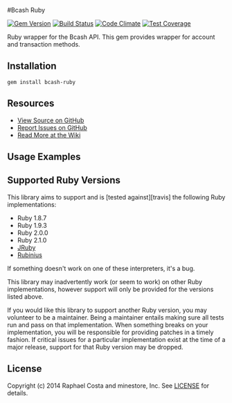 #Bcash Ruby

[![Gem
Version](http://img.shields.io/gem/v/bcash-ruby.svg)](https://rubygems.org/gems/bcash-ruby)
[![Build Status](https://travis-ci.org/minestore/bcash-ruby.svg?branch=master)](https://travis-ci.org/minestore/bcash-ruby)
[![Code Climate](https://codeclimate.com/github/minestore/bcash-ruby/badges/gpa.svg)](https://codeclimate.com/github/minestore/bcash-ruby)
[![Test Coverage](https://codeclimate.com/github/minestore/bcash-ruby/badges/coverage.svg)](https://codeclimate.com/github/minestore/bcash-ruby)

Ruby wrapper for the Bcash API. This gem provides wrapper for account and
transaction methods.

## Installation
    gem install bcash-ruby


## Resources
* [View Source on GitHub][code]
* [Report Issues on GitHub][issues]
* [Read More at the Wiki][wiki]

[code]: https://github.com/minestore/bcash-ruby
[issues]: https://github.com/minestore/bcash-ruby/issues
[wiki]: https://wiki.github.com/minestore/bcash-ruby

## Usage Examples

## Supported Ruby Versions
This library aims to support and is [tested against][travis] the following Ruby
implementations:

* Ruby 1.8.7
* Ruby 1.9.3
* Ruby 2.0.0
* Ruby 2.1.0
* [JRuby][]
* [Rubinius][]

[jruby]: http://jruby.org/
[rubinius]: http://rubini.us/

If something doesn't work on one of these interpreters, it's a bug.

This library may inadvertently work (or seem to work) on other Ruby
implementations, however support will only be provided for the versions listed
above.

If you would like this library to support another Ruby version, you may
volunteer to be a maintainer. Being a maintainer entails making sure all tests
run and pass on that implementation. When something breaks on your
implementation, you will be responsible for providing patches in a timely
fashion. If critical issues for a particular implementation exist at the time
of a major release, support for that Ruby version may be dropped.

## License
Copyright (c) 2014 Raphael Costa and minestore, Inc. See [LICENSE][] for
details.

[license]: LICENSE
